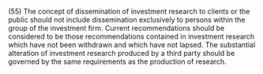 (55) The concept of dissemination of investment research to clients or the public should not include dissemination exclusively to persons within the group of the investment firm. Current recommendations should be considered to be those recommendations contained in investment research which have not been withdrawn and which have not lapsed. The substantial alteration of investment research produced by a third party should be governed by the same requirements as the production of research.